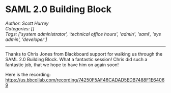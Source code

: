 # SAML 2.0 Building Block
*Author: Scott Hurrey*  
*Categories: []*  
*Tags: ['system administrator', 'technical office hours', 'admin', 'saml', 'sys admin', 'developer']*  
<hr />
Thanks to Chris Jones
from Blackboard support for walking us through the SAML 2.0 Building Block.
What a fantastic session! Chris did such a fantastic job, that we hope to have
him on again soon!

Here is the recording: https://us.bbcollab.com/recording/74250F5AF46CADAD5EDB7488F1E64069

